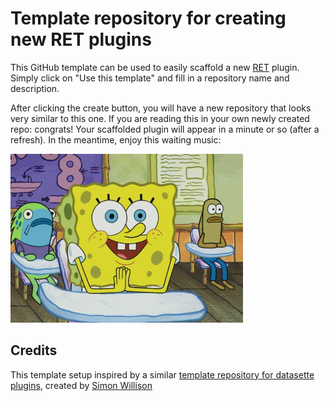# Template repository for creating new RET plugins

This GitHub template can be used to easily scaffold a new [RET](https://github.com/rabobank/ret-engineering-tools) plugin.
Simply click on "Use this template" and fill in a repository name and description.

After clicking the create button, you will have a new repository that looks very similar to this one. 
If you are reading this in your own newly created repo: congrats! Your scaffolded plugin will appear in a minute or so (after a refresh). In the meantime, enjoy this waiting music:

![](https://github.com/GuusdeWit/ret-plugin-template-repository/blob/main/waiting.gif)

## Credits

This template setup inspired by a similar [template repository for datasette plugins](https://github.com/simonw/datasette-plugin-template-repository), created by [Simon Willison](https://github.com/simonw)
